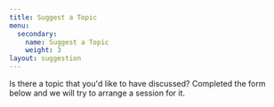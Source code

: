 ```yaml
---
title: Suggest a Topic
menu:
  secondary:
    name: Suggest a Topic
    weight: 3
layout: suggestion
---
```

Is there a topic that you'd like to have discussed? Completed the form below and we will try to arrange a session for it.